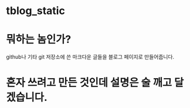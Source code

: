 # tblog_static

# 뭐하는 놈인가?

github나 기타 git 저장소에 쓴 마크다운 글들을 블로그 페이지로 만들어줍니다.



# 혼자 쓰려고 만든 것인데 설명은 술 깨고 달겠습니다.

